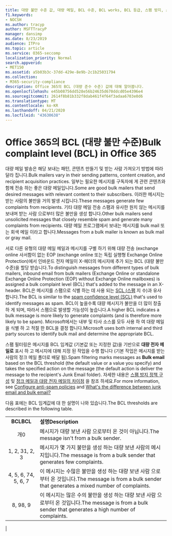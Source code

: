 ```yaml
---
title: 대량 불만 수준 값, 대량 메일, BCL 수준, BCL works, BCL 등급, 스팸 방지, 스팸 방지 헤더, 대량 메일 필터링, 대량 메일 중지
f1.keywords:
- NOCSH
ms.author: tracyp
author: MSFTTracyP
manager: dansimp
ms.date: 8/23/2019
audience: ITPro
ms.topic: article
ms.service: O365-seccomp
localization_priority: Normal
search.appverid:
- MET150
ms.assetid: a5b03b3c-37dd-429e-8e9b-2c1b25031794
ms.collection:
- M365-security-compliance
description: Office 365의 BCL (대량 준수 수준) 값에 대해 알아봅니다.
ms.openlocfilehash: e45b08756dd528e56b24635d670ddcd05e4396e4
ms.sourcegitcommit: 2614f8b81b332f8dab461f4f64f3adaa6703e0d6
ms.translationtype: MT
ms.contentlocale: ko-KR
ms.lasthandoff: 04/21/2020
ms.locfileid: "43630638"
---
```

# <a name="bulk-complaint-level-bcl-in-office-365"></a><span data-ttu-id="05d2d-103">Office 365의 BCL (대량 불만 수준)</span><span class="sxs-lookup"><span data-stu-id="05d2d-103">Bulk complaint level (BCL) in Office 365</span></span>

<span data-ttu-id="05d2d-104">대량 메일 발송은 해당 보내는 패턴, 콘텐츠 만들기 및 받는 사람 가져오기 방법에 따라 달라 집니다.</span><span class="sxs-lookup"><span data-stu-id="05d2d-104">Bulk mailers vary in their sending patterns, content creation, and recipient acquisition practices.</span></span> <span data-ttu-id="05d2d-105">일부는 필요한 메시지를 구독자에 게 관련 콘텐츠와 함께 전송 하는 좋은 대량 메일입니다.</span><span class="sxs-lookup"><span data-stu-id="05d2d-105">Some are good bulk mailers that send desired messages with relevant content to their subscribers.</span></span> <span data-ttu-id="05d2d-106">이러한 메시지는 받는 사람의 불만을 거의 발생 시킵니다.</span><span class="sxs-lookup"><span data-stu-id="05d2d-106">These messages generate few complaints from recipients.</span></span> <span data-ttu-id="05d2d-107">기타 대량 메일 전송 스팸과 유사한 원치 않는 메시지를 보내며 받는 사람 으로부터 많은 불만을 생성 합니다.</span><span class="sxs-lookup"><span data-stu-id="05d2d-107">Other bulk mailers send unsolicited messages that closely resemble spam and generate many complaints from recipients.</span></span> <span data-ttu-id="05d2d-108">대량 메일 프로그램에서 보내는 메시지를 bulk mail 또는 회색 메일 이라고 합니다.</span><span class="sxs-lookup"><span data-stu-id="05d2d-108">Messages from a bulk mailer is known as bulk mail or gray mail.</span></span>

<span data-ttu-id="05d2d-109">서로 다른 유형의 대량 메일 메일과 메시지를 구별 하기 위해 대량 전송 (exchange online 사서함이 없는 EOP (exchange online 또는 독립 실행형 Exchange Online Protection)에서 인바운드 전자 메일이 X-헤더의 메시지에 추가 되는 BCL (대량 불만 수준)을 할당 받습니다.</span><span class="sxs-lookup"><span data-stu-id="05d2d-109">To distinguish messages from different types of bulk mailers, inbound email from bulk mailers (Exchange Online or standalone Exchange Online Protection (EOP) without Exchange Online mailboxes) is assigned a bulk complaint level (BCL) that's added to the message in an X-header.</span></span> <span data-ttu-id="05d2d-110">BCL은 메시지를 스팸으로 식별 하는 데 사용 되는 [SCL (스팸](spam-confidence-levels.md) 지 수)과 유사 합니다.</span><span class="sxs-lookup"><span data-stu-id="05d2d-110">The BCL is similar to the [spam confidence level (SCL)](spam-confidence-levels.md) that's used to identify messages as spam.</span></span> <span data-ttu-id="05d2d-111">BCL이 높을수록 대량 메시지가 불만을 더 많이 창출 하 게 되며, 따라서 스팸으로 발생할 가능성이 높습니다.</span><span class="sxs-lookup"><span data-stu-id="05d2d-111">A higher BCL indicates a bulk message is more likely to generate complaints (and is therefore more likely to be spam).</span></span> <span data-ttu-id="05d2d-112">Microsoft에서는 내부 및 타사 소스를 모두 사용 하 여 대량 메일을 식별 하 고 적절 한 BCL을 결정 합니다.</span><span class="sxs-lookup"><span data-stu-id="05d2d-112">Microsoft uses both internal and third party sources to identify bulk mail and determine the appropriate BCL.</span></span>

 <span data-ttu-id="05d2d-113">스팸 필터링은 메시지를 BCL 임계값 (기본값 또는 지정한 값)을 기반으로 **대량 전자 메일로** 표시 하 고 메시지에 대해 지정 된 작업을 수행 합니다 (기본 작업은 메시지를 받는 사람의 정크 메일 폴더로 배달 됨).</span><span class="sxs-lookup"><span data-stu-id="05d2d-113">Spam filtering marks messages as **Bulk email** based on the BCL threshold (the default value or a value you specify) and takes the specified action on the message (the default action is deliver the message to the recipient's Junk Email folder).</span></span> <span data-ttu-id="05d2d-114">자세한 내용은 [스팸 방지 정책 구성](configure-your-spam-filter-policies.md) 및 [정크 메일과 대량 전자 메일의 차이점](what-s-the-difference-between-junk-email-and-bulk-email.md) 을 참조 하세요.</span><span class="sxs-lookup"><span data-stu-id="05d2d-114">For more information, see [Configure anti-spam policies](configure-your-spam-filter-policies.md) and [What's the difference between junk email and bulk email?](what-s-the-difference-between-junk-email-and-bulk-email.md)</span></span>

<span data-ttu-id="05d2d-115">다음 표에는 BCL 임계값에 대 한 설명이 나와 있습니다.</span><span class="sxs-lookup"><span data-stu-id="05d2d-115">The BCL thresholds are described in the following table.</span></span>

|||
|:---:|---|
|<span data-ttu-id="05d2d-116">**BCL**</span><span class="sxs-lookup"><span data-stu-id="05d2d-116">**BCL**</span></span>|<span data-ttu-id="05d2d-117">**설명**</span><span class="sxs-lookup"><span data-stu-id="05d2d-117">**Description**</span></span>|
|<span data-ttu-id="05d2d-118">개</span><span class="sxs-lookup"><span data-stu-id="05d2d-118">0</span></span>|<span data-ttu-id="05d2d-119">메시지가 대량 보낸 사람 으로부터 온 것이 아닙니다.</span><span class="sxs-lookup"><span data-stu-id="05d2d-119">The message isn't from a bulk sender.</span></span>|
|<span data-ttu-id="05d2d-120">1, 2, 3</span><span class="sxs-lookup"><span data-stu-id="05d2d-120">1, 2, 3</span></span>|<span data-ttu-id="05d2d-121">메시지가 몇 가지 불만을 생성 하는 대량 보낸 사람의 메시지입니다.</span><span class="sxs-lookup"><span data-stu-id="05d2d-121">The message is from a bulk sender that generates few complaints.</span></span>|
|<span data-ttu-id="05d2d-122">4, 5, 6, 7</span><span class="sxs-lookup"><span data-stu-id="05d2d-122">4, 5, 6, 7</span></span>|<span data-ttu-id="05d2d-123">이 메시지는 수많은 불만을 생성 하는 대량 보낸 사람 으로부터 온 것입니다.</span><span class="sxs-lookup"><span data-stu-id="05d2d-123">The message is from a bulk sender that generates a mixed number of complaints.</span></span>|
|<span data-ttu-id="05d2d-124">8, 9</span><span class="sxs-lookup"><span data-stu-id="05d2d-124">8, 9</span></span>|<span data-ttu-id="05d2d-125">이 메시지는 많은 수의 불만을 생성 하는 대량 보낸 사람 으로부터 온 것입니다.</span><span class="sxs-lookup"><span data-stu-id="05d2d-125">The message is from a bulk sender that generates a high number of complaints.</span></span>|
|
